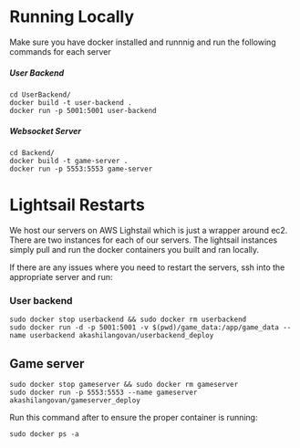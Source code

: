 # Running Locally

Make sure you have docker installed and runnnig and run the following commands for each server

##### User Backend

```
cd UserBackend/
docker build -t user-backend .
docker run -p 5001:5001 user-backend
```

##### Websocket Server

```
cd Backend/
docker build -t game-server .
docker run -p 5553:5553 game-server
```

# Lightsail Restarts

We host our servers on AWS Lighstail which is just a wrapper around ec2. There are two instances for each of our servers. The lightsail instances simply pull and run the docker containers you built and ran locally.

If there are any issues where you need to restart the servers, ssh into the appropriate server and run:

### User backend

```
sudo docker stop userbackend && sudo docker rm userbackend
sudo docker run -d -p 5001:5001 -v $(pwd)/game_data:/app/game_data --name userbackend akashilangovan/userbackend_deploy
```

## Game server

```
sudo docker stop gameserver && sudo docker rm gameserver
sudo docker run -p 5553:5553 --name gameserver akashilangovan/gameserver_deploy
```

Run this command after to ensure the proper container is running:

```
sudo docker ps -a
```
